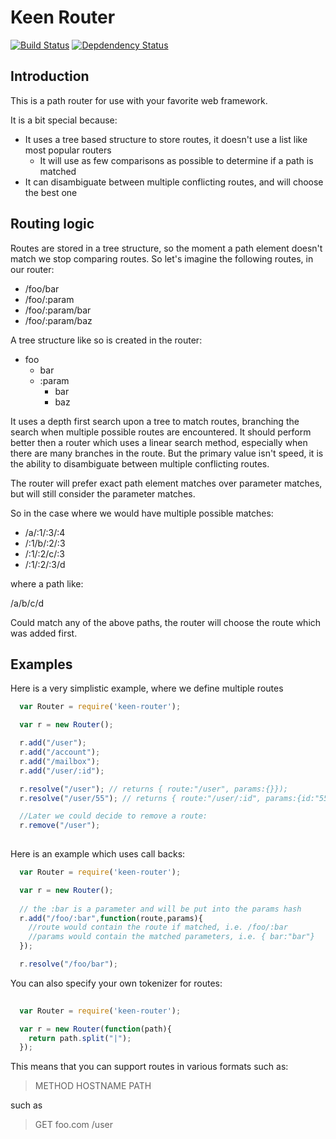 # Keen Router

[![Build Status](https://travis-ci.org/celer/keen-router.png)](https://travis-ci.org/celer/keen-router)
[![Depdendency Status](https://david-dm.org/celer/keen-router.png)](https://david-dm.org/celer/keen-router)

## Introduction

This is a path router for use with your favorite web framework. 

It is a bit special because:
  
  * It uses a tree based structure to store routes, it doesn't use a list like most popular routers
    * It will use as few comparisons as possible to determine if a path is matched
  * It can disambiguate between multiple conflicting routes, and will choose the best one

## Routing logic

Routes are stored in a tree structure, so the moment a path element doesn't match we
stop comparing routes. So let's imagine the following routes, in our router:

  * /foo/bar
  * /foo/:param
  * /foo/:param/bar
  * /foo/:param/baz

A tree structure like so is created in the router:

  * foo
    * bar
    * :param
      * bar
      * baz
  
It uses a depth first search upon a tree to match routes, branching the search when 
multiple possible routes are encountered. It should perform better then a router 
which uses a linear search method, especially when there are many branches in the
route. But the primary value isn't speed, it is the ability to disambiguate between
multiple conflicting routes.  

The router will prefer exact path element matches over parameter matches, but 
will still consider the parameter matches. 

So in the case where we would have multiple possible matches:
 
  * /a/:1/:3/:4 
  * /:1/b/:2/:3
  * /:1/:2/c/:3
  * /:1/:2/:3/d

where a path like:
  
  /a/b/c/d

Could match any of the above paths, the router will choose the route which 
was added first.  

## Examples

Here is a very simplistic example, where we define multiple routes

```javascript
  var Router = require('keen-router');

  var r = new Router();

  r.add("/user");
  r.add("/account");
  r.add("/mailbox");
  r.add("/user/:id");

  r.resolve("/user"); // returns { route:"/user", params:{}});
  r.resolve("/user/55"); // returns { route:"/user/:id", params:{id:"55"}});

  //Later we could decide to remove a route:
  r.remove("/user");
  
```

Here is an example which uses call backs:

```javascript
  var Router = require('keen-router');

  var r = new Router();
  
  // the :bar is a parameter and will be put into the params hash
  r.add("/foo/:bar",function(route,params){
    //route would contain the route if matched, i.e. /foo/:bar
    //params would contain the matched parameters, i.e. { bar:"bar"}
  });

  r.resolve("/foo/bar");
```  

You can also specify your own tokenizer for routes:

```javascript
  
  var Router = require('keen-router');

  var r = new Router(function(path){
    return path.split("|");
  });

```

This means that you can support routes in various formats such as:

> METHOD HOSTNAME PATH

such as

> GET foo.com /user



